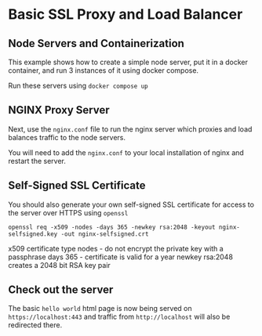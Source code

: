 # Basic SSL Proxy and Load Balancer

## Node Servers and Containerization

This example shows how to create a simple node server, put it in a docker container, and run 3 instances of it using docker compose.

Run these servers using `docker compose up`

## NGINX Proxy Server

Next, use the `nginx.conf` file to run the nginx server which proxies and load balances traffic to the node servers.

You will need to add the `nginx.conf` to your local installation of nginx and restart the server.

## Self-Signed SSL Certificate

You should also generate your own self-signed SSL certificate for access to the server over HTTPS using `openssl`

`openssl req -x509 -nodes -days 365 -newkey rsa:2048 -keyout nginx-selfsigned.key -out nginx-selfsigned.crt`

x509 certificate type
nodes - do not encrypt the private key with a passphrase
days 365 - certificate is valid for a year
newkey rsa:2048 creates a 2048 bit RSA key pair

## Check out the server

The basic `hello world` html page is now being served on `https://localhost:443` and traffic from `http://localhost` will also be redirected there.
